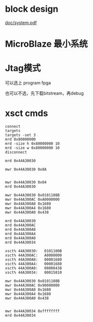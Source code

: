 # block design

[doc/system.pdf](doc/system.pdf)

# MicroBlaze 最小系统

# Jtag模式

可以选上 program fpga

也可以不选，先下载bitstream，再debug


# xsct cmds

```
connect
targets
targets -set 3
mrd 0x80000000
mrd -size h 0x80000000 10
mrd -size w 0x80000000 10
disconnect
```

```
mrd 0x44A30030

mwr 0x44A30030 0x8A


mwr 0x44A30030 0x04
mrd 0x44A30030

mwr 0x44A30030 0x0101108B
mwr 0x44A300AC 0xA0000000
mwr 0x44A300A8 0x1680
mwr 0x44A300A4 0x1680
mwr 0x44A300A0 0x438

mrd 0x44A30030
mrd 0x44A300AC
mrd 0x44A300A8
mrd 0x44A300A4
mrd 0x44A300A0
mrd 0x44A30034

xsct% 44A30030:   0101100B
xsct% 44A300AC:   A0000000
xsct% 44A300A8:   00001680
xsct% 44A300A4:   00001680
xsct% 44A300A0:   00000438
xsct% 44A30034:   00015810

mwr 0x44A30030 0x0101108B
mwr 0x44A300AC 0x90000000
mwr 0x44A300A8 0x1680
mwr 0x44A300A4 0x1680
mwr 0x44A300A0 0x438


mwr 0x44A30034 0xffffffff
mrd 0x44A30034
```
